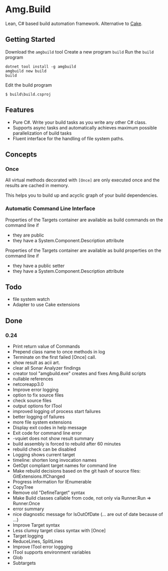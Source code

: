 # Amg.Build

Lean, C# based build automation framework. Alternative to [Cake](https://cakebuild.net/).

## Getting Started

Download the `amgbuild` tool 
Create a new program `build` 
Run the `build` program 

````[cmd]
dotnet tool install -g amgbuild
amgbuild new build
build
````

Edit the build program 
````
$ build\build.csproj
````

## Features

* Pure C#. Write your build tasks as you write any other C# class. 
* Supports async tasks and automatically achieves maximum possible parallelization of build tasks
* Fluent interface for the handling of file system paths.

## Concepts

### Once

All virtual methods decorated with `[Once]` are only executed once and the results are cached in memory.

This helps you to build up and acyclic graph of your build dependencies.

### Automatic Command Line Interface

Properties of the Targets container are available as build commands on the command line if
* they are public
* they have a System.Component.Description attribute

Properties of the Targets container are available as build properties on the command line if
* they have a public setter
* they have a System.Component.Description attribute

## Todo

* file system watch
* Adapter to use Cake extensions

## Done

### 0.24

* Print return value of Commands
* Prepend class name to once methods in log
* Terminate on the first failed [Once] call.
* show result as acii art.
* clear all Sonar Analyzer findings
* creator tool "amgbuild.exe" creates and fixes Amg.Build scripts
* nullable references
* netcoreapp3.0
* Improve error logging
* option to fix source files
* check source files
* output options for ITool
* improved logging of process start failures
* better logging of failures
* more file system extensions
* Display exit codes in help message
* Exit code for command line error
* -vquiet does not show result summary
* build assembly is forced to rebuild after 60 minutes
* rebuild check can be disabled
* Logging shows current target
* timeline: shorten long invocation names
* GetOpt compliant target names for command line
* Make rebuild decisions based on the git hash of source files: GitExtensions.IfChanged
* Progress information for IEnumerable 
* CopyTree
* Remove old "DefineTarget" syntax
* Make Build classes callable from code, not only via Runner.Run => Runner.Once
* error summary
* nice diagnostic message for IsOutOfDate (... are out of date because of ...)
* Improve Target syntax
* Less clumsy target class syntax with [Once]
* Target logging
* ReduceLines, SplitLines
* Improve ITool error loggging
* ITool supports environment variables
* Glob
* Subtargets
